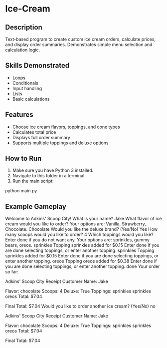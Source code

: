 # Ice-Cream

## Description
Text-based program to create custom ice cream orders, calculate prices, and display order summaries. Demonstrates simple menu selection and calculation logic.

## Skills Demonstrated
- Loops
- Conditionals
- Input handling
- Lists
- Basic calculations

## Features
- Choose ice cream flavors, toppings, and cone types
- Calculates total price
- Displays full order summary
- Supports multiple toppings and deluxe options

## How to Run
1. Make sure you have Python 3 installed.
2. Navigate to this folder in a terminal.
3. Run the main script:

python main.py

## Example Gameplay

Welcome to Adkins' Scoop City! What is your name? Jake What flavor of ice cream would you like to order? Your options are: Vanilla, Strawberry, Chocolate. Chocolate Would you like the deluxe brand? (Yes/No) Yes How many scoops would you like to order? 4 Which toppings would you like? Enter done if you do not want any. Your options are: sprinkles, gummy bears, oreos. sprinkles Topping sprinkles added for $0.15 Enter done if you are done selecting toppings, or enter another topping. sprinkles Topping sprinkles added for $0.15 Enter done if you are done selecting toppings, or enter another topping. oreos Topping oreos added for $0.38 Enter done if you are done selecting toppings, or enter another topping. done Your order so far:

Adkins' Scoop City Receipt Customer Name: Jake

Flavor: chocolate Scoops: 4 Deluxe: True Toppings: sprinkles sprinkles oreos Total: $7.04

Final Total: $7.04 Would you like to order another ice cream? (Yes/No) no

Adkins' Scoop City Receipt Customer Name: Jake

Flavor: chocolate Scoops: 4 Deluxe: True Toppings: sprinkles sprinkles oreos Total: $7.04

Final Total: $7.04
